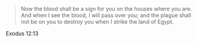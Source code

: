 > Now the blood shall be a sign for you on the houses where you are. And when I
> see the blood, I will pass over you; and the plague shall not be on you to
> destroy you when I strike the land of Egypt.

Exodus 12:13
